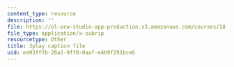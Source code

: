 ```yaml
---
content_type: resource
description: ''
file: https://ol-ocw-studio-app-production.s3.amazonaws.com/courses/18-06-linear-algebra-spring-2010/ea93fffb26a19ff00aafe4b9f291bce6_FX4C-JpTFgY.srt
file_type: application/x-subrip
resourcetype: Other
title: 3play caption file
uid: ea93fffb-26a1-9ff0-0aaf-e4b9f291bce6
---
```

